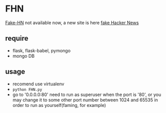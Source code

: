 FHN
===

[Fake-HN](http://fhn.yfaming.me) not available now, a new site is here [fake Hacker News](http://fhn.popucui.me/) 
## require
- flask, flask-babel, pymongo
- mongo DB

## usage
- recomend use virtualenv
- `python FHN.py`
- go to '0.0.0.0:80' need to run as superuser when the port is '80', or you may change it to some other port number between 1024 and 65535 in order to run as yourself(faming, for example) 
